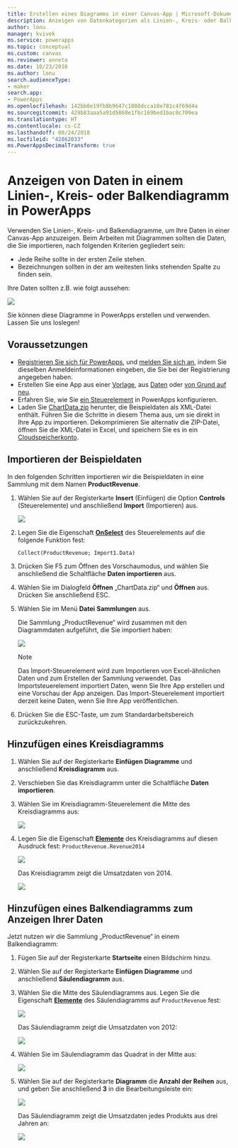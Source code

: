 ```yaml
---
title: Erstellen eines Diagramms in einer Canvas-App | Microsoft-Dokumentation
description: Anzeigen von Datenkategorien als Linien-, Kreis- oder Balkendiagramme in einer Canvas-App in PowerApps
author: lonu
manager: kvivek
ms.service: powerapps
ms.topic: conceptual
ms.custom: canvas
ms.reviewer: anneta
ms.date: 10/23/2016
ms.author: lonu
search.audienceType:
- maker
search.app:
- PowerApps
ms.openlocfilehash: 142bb0e19fb8b9647c1808dcca10e781c4f69d4a
ms.sourcegitcommit: 429b83aaa5a91d5868e1fbc169bed1bac0c709ea
ms.translationtype: HT
ms.contentlocale: cs-CZ
ms.lasthandoff: 08/24/2018
ms.locfileid: "42862033"
ms.PowerAppsDecimalTransform: true
---
```

# <a name="show-data-in-a-line-pie-or-bar-chart-in-powerapps"></a>Anzeigen von Daten in einem Linien-, Kreis- oder Balkendiagramm in PowerApps

Verwenden Sie Linien-, Kreis- und Balkendiagramme, um Ihre Daten in einer Canvas-App anzuzeigen. Beim Arbeiten mit Diagrammen sollten die Daten, die Sie importieren, nach folgenden Kriterien gegliedert sein:

* Jede Reihe sollte in der ersten Zeile stehen.
* Bezeichnungen sollten in der am weitesten links stehenden Spalte zu finden sein.

Ihre Daten sollten z.B. wie folgt aussehen:

![][9]

Sie können diese Diagramme in PowerApps erstellen und verwenden. Lassen Sie uns loslegen!

## <a name="prerequisites"></a>Voraussetzungen

* [Registrieren Sie sich für PowerApps](../signup-for-powerapps.md), und [melden Sie sich an](https://web.powerapps.com?utm_source=padocs&utm_medium=linkinadoc&utm_campaign=referralsfromdoc), indem Sie dieselben Anmeldeinformationen eingeben, die Sie bei der Registrierung angegeben haben.
* Erstellen Sie eine App aus einer [Vorlage](get-started-test-drive.md), aus [Daten](get-started-create-from-data.md) oder [von Grund auf neu](get-started-create-from-blank.md).
* Erfahren Sie, wie Sie [ein Steuerelement](add-configure-controls.md) in PowerApps konfigurieren.
* Laden Sie [ChartData.zip](http://pwrappssamples.blob.core.windows.net/samples/ChartData.zip) herunter, die Beispieldaten als XML-Datei enthält. Führen Sie die Schritte in diesem Thema aus, um sie direkt in Ihre App zu importieren. Dekomprimieren Sie alternativ die ZIP-Datei, öffnen Sie die XML-Datei in Excel, und speichern Sie es in ein [Cloudspeicherkonto](connections/cloud-storage-blob-connections.md).

## <a name="import-the-sample-data"></a>Importieren der Beispieldaten
In den folgenden Schritten importieren wir die Beispieldaten in eine Sammlung mit dem Namen **ProductRevenue**.

1. Wählen Sie auf der Registerkarte **Insert** (Einfügen) die Option **Controls** (Steuerelemente) und anschließend **Import** (Importieren) aus.  

    ![][11]  

2. Legen Sie die Eigenschaft **[OnSelect](controls/properties-core.md)** des Steuerelements auf die folgende Funktion fest:  

   ```Collect(ProductRevenue; Import1.Data)```

3. Drücken Sie F5 zum Öffnen des Vorschaumodus, und wählen Sie anschließend die Schaltfläche **Daten importieren** aus.

4. Wählen Sie im Dialogfeld **Öffnen** „ChartData.zip“ und **Öffnen** aus. Drücken Sie anschließend ESC.

5. Wählen Sie im Menü **Datei** **Sammlungen** aus.

    Die Sammlung „ProductRevenue“ wird zusammen mit den Diagrammdaten aufgeführt, die Sie importiert haben:

    ![][1]  

   > [!NOTE]
   > Das Import-Steuerelement wird zum Importieren von Excel-ähnlichen Daten und zum Erstellen der Sammlung verwendet. Das Importsteuerelement importiert Daten, wenn Sie Ihre App erstellen und eine Vorschau der App anzeigen. Das Import-Steuerelement importiert derzeit keine Daten, wenn Sie Ihre App veröffentlichen.
   >

6. Drücken Sie die ESC-Taste, um zum Standardarbeitsbereich zurückzukehren.

## <a name="add-a-pie-chart"></a>Hinzufügen eines Kreisdiagramms
1. Wählen Sie auf der Registerkarte **Einfügen** **Diagramme** und anschließend **Kreisdiagramm** aus.

2. Verschieben Sie das Kreisdiagramm unter die Schaltfläche **Daten importieren**.

3. Wählen Sie im Kreisdiagramm-Steuerelement die Mitte des Kreisdiagramms aus:   

    ![][10]

4. Legen Sie die Eigenschaft **[Elemente](controls/properties-core.md)** des Kreisdiagramms auf diesen Ausdruck fest: `ProductRevenue.Revenue2014`

    ![][2]  

    Das Kreisdiagramm zeigt die Umsatzdaten von 2014.

    ![][3]  

## <a name="add-a-bar-chart-to-display-your-data"></a>Hinzufügen eines Balkendiagramms zum Anzeigen Ihrer Daten
Jetzt nutzen wir die Sammlung „ProductRevenue“ in einem Balkendiagramm:

1. Fügen Sie auf der Registerkarte **Startseite** einen Bildschirm hinzu.

2. Wählen Sie auf der Registerkarte **Einfügen** **Diagramme** und anschließend **Säulendiagramm** aus.

3. Wählen Sie die Mitte des Säulendiagramms aus. Legen Sie die Eigenschaft **[Elemente](controls/properties-core.md)** des Säulendiagramms auf ```ProductRevenue``` fest:

    ![][12]  

    Das Säulendiagramm zeigt die Umsatzdaten von 2012:

    ![][4]  

4. Wählen Sie im Säulendiagramm das Quadrat in der Mitte aus:

    ![][5]

5. Wählen Sie auf der Registerkarte **Diagramm** die **Anzahl der Reihen** aus, und geben Sie anschließend **3** in die Bearbeitungsleiste ein:

    ![][6]  

    Das Säulendiagramm zeigt die Umsatzdaten jedes Produkts aus drei Jahren an:

    ![][7]  

[1]: ./media/use-line-pie-bar-chart/productrevenuecollection.png
[2]: ./media/use-line-pie-bar-chart/itemsexpression.png
[3]: ./media/use-line-pie-bar-chart/piechart.png
[4]: ./media/use-line-pie-bar-chart/columnchart.png
[5]: ./media/use-line-pie-bar-chart/columnchartseries.png
[6]: ./media/use-line-pie-bar-chart/columnchartseriesfunction.png
[7]: ./media/use-line-pie-bar-chart/columnchartthreeyears.png
[8]: ./media/use-line-pie-bar-chart/preview.png
[9]: ./media/use-line-pie-bar-chart/tableformat.png
[10]: ./media/use-line-pie-bar-chart/middlepiechart.png
[11]: ./media/use-line-pie-bar-chart/import.png
[12]: ./media/use-line-pie-bar-chart/itemscolumnchart.png
